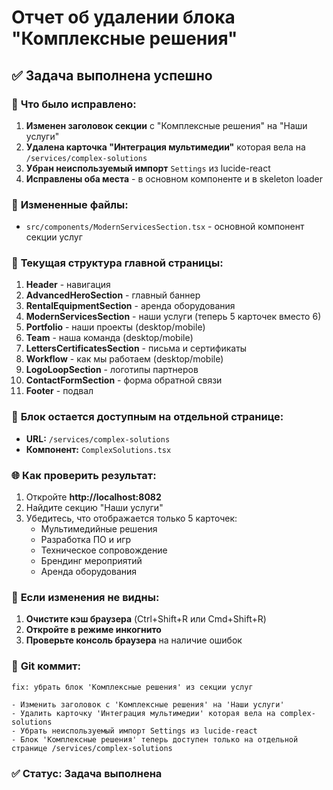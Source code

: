 # Отчет об удалении блока "Комплексные решения"

## ✅ **Задача выполнена успешно**

### 🔧 **Что было исправлено:**

1. **Изменен заголовок секции** с "Комплексные решения" на "Наши услуги"
2. **Удалена карточка "Интеграция мультимедии"** которая вела на `/services/complex-solutions`
3. **Убран неиспользуемый импорт** `Settings` из lucide-react
4. **Исправлены оба места** - в основном компоненте и в skeleton loader

### 📁 **Измененные файлы:**

- `src/components/ModernServicesSection.tsx` - основной компонент секции услуг

### 📱 **Текущая структура главной страницы:**

1. **Header** - навигация
2. **AdvancedHeroSection** - главный баннер  
3. **RentalEquipmentSection** - аренда оборудования
4. **ModernServicesSection** - наши услуги (теперь 5 карточек вместо 6)
5. **Portfolio** - наши проекты (desktop/mobile)
6. **Team** - наша команда (desktop/mobile)
7. **LettersCertificatesSection** - письма и сертификаты
8. **Workflow** - как мы работаем (desktop/mobile)
9. **LogoLoopSection** - логотипы партнеров
10. **ContactFormSection** - форма обратной связи
11. **Footer** - подвал

### 🔗 **Блок остается доступным на отдельной странице:**

- **URL:** `/services/complex-solutions`
- **Компонент:** `ComplexSolutions.tsx`

### 🌐 **Как проверить результат:**

1. Откройте **http://localhost:8082**
2. Найдите секцию "Наши услуги"
3. Убедитесь, что отображается только 5 карточек:
   - Мультимедийные решения
   - Разработка ПО и игр
   - Техническое сопровождение
   - Брендинг мероприятий
   - Аренда оборудования

### 🚨 **Если изменения не видны:**

1. **Очистите кэш браузера** (Ctrl+Shift+R или Cmd+Shift+R)
2. **Откройте в режиме инкогнито**
3. **Проверьте консоль браузера** на наличие ошибок

### 📝 **Git коммит:**

```
fix: убрать блок 'Комплексные решения' из секции услуг

- Изменить заголовок с 'Комплексные решения' на 'Наши услуги'
- Удалить карточку 'Интеграция мультимедии' которая вела на complex-solutions
- Убрать неиспользуемый импорт Settings из lucide-react
- Блок 'Комплексные решения' теперь доступен только на отдельной странице /services/complex-solutions
```

### ✅ **Статус:** Задача выполнена
